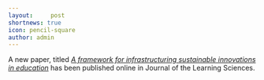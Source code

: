 ```yaml
---
layout:     post
shortnews: true
icon: pencil-square
author: admin
---
```


A new paper, titled *[A framework for infrastructuring sustainable innovations in education](https://doi.org/10.1080/10508406.2024.2320159)* has been published online in Journal of the Learning Sciences.